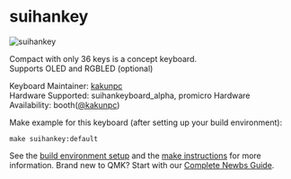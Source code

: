 # suihankey

![suihankey](https://i.gyazo.com/f798c5967f2ac457dd520ab8ff83b6ac.jpg)

Compact with only 36 keys is a concept keyboard.  
Supports OLED and RGBLED (optional)



Keyboard Maintainer: [kakunpc](https://github.com/kakunpc)  
Hardware Supported: suihankeyboard_alpha, promicro
Hardware Availability: booth([@kakunpc](https://kakunpc.booth.pm/))

Make example for this keyboard (after setting up your build environment):

    make suihankey:default

See the [build environment setup](https://docs.qmk.fm/#/getting_started_build_tools) and the [make instructions](https://docs.qmk.fm/#/getting_started_make_guide) for more information. Brand new to QMK? Start with our [Complete Newbs Guide](https://docs.qmk.fm/#/newbs).
